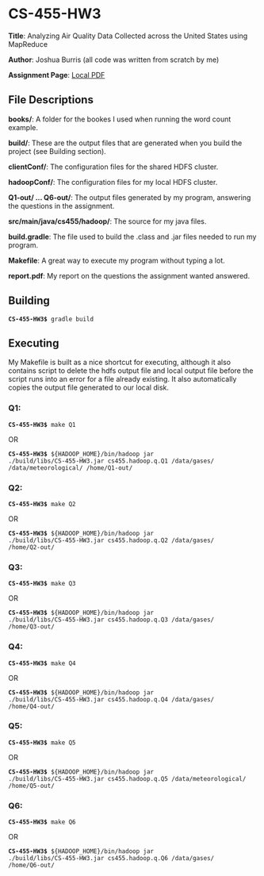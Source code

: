 # CS-455-HW3
**Title**: Analyzing Air Quality Data Collected across the United States using MapReduce

**Author**: Joshua Burris (all code was written from scratch by me)

**Assignment Page**: [Local PDF](CS455-Spring20-HW3-PC.pdf)

## File Descriptions

   **books/**: A folder for the bookes I used when running the word count example.
   
   **build/**: These are the output files that are generated when you build the project (see Building section).
   
   **clientConf/**: The configuration files for the shared HDFS cluster.
   
   **hadoopConf/**: The configuration files for my local HDFS cluster.
   
   **Q1-out/ ... Q6-out/**: The output files generated by my program, answering the questions in the assignment.
   
   **src/main/java/cs455/hadoop/**: The source for my java files.
   
   **build.gradle**: The file used to build the .class and .jar files needed to run my program.
   
   **Makefile**: A great way to execute my program without typing a lot.
   
   **report.pdf**: My report on the questions the assignment wanted answered.

## Building

<code>**CS-455-HW3$** gradle build</code>

## Executing

My Makefile is built as a nice shortcut for executing, although it also contains script to delete the hdfs output file and local output file before the script runs into an error for a file already existing. It also automatically copies the output file generated to our local disk.

### Q1:

<code>**CS-455-HW3$** make Q1</code>

OR

<code>**CS-455-HW3$** ${HADOOP_HOME}/bin/hadoop jar ./build/libs/CS-455-HW3.jar cs455.hadoop.q.Q1 /data/gases/ /data/meteorological/ /home/Q1-out/</code>

### Q2:

<code>**CS-455-HW3$** make Q2</code>

OR

<code>**CS-455-HW3$** ${HADOOP_HOME}/bin/hadoop jar ./build/libs/CS-455-HW3.jar cs455.hadoop.q.Q2 /data/gases/ /home/Q2-out/</code>

### Q3:

<code>**CS-455-HW3$** make Q3</code>

OR

<code>**CS-455-HW3$** ${HADOOP_HOME}/bin/hadoop jar ./build/libs/CS-455-HW3.jar cs455.hadoop.q.Q3 /data/gases/ /home/Q3-out/</code>

### Q4:

<code>**CS-455-HW3$** make Q4</code>

OR

<code>**CS-455-HW3$** ${HADOOP_HOME}/bin/hadoop jar ./build/libs/CS-455-HW3.jar cs455.hadoop.q.Q4 /data/gases/ /home/Q4-out/</code>

### Q5:

<code>**CS-455-HW3$** make Q5</code>

OR

<code>**CS-455-HW3$** ${HADOOP_HOME}/bin/hadoop jar ./build/libs/CS-455-HW3.jar cs455.hadoop.q.Q5 /data/meteorological/ /home/Q5-out/</code>

### Q6:

<code>**CS-455-HW3$** make Q6</code>

OR

<code>**CS-455-HW3$** ${HADOOP_HOME}/bin/hadoop jar ./build/libs/CS-455-HW3.jar cs455.hadoop.q.Q6 /data/gases/ /home/Q6-out/</code>
